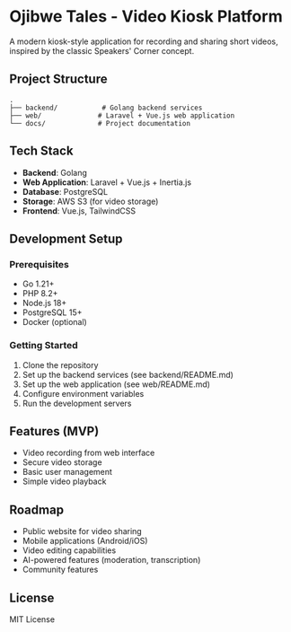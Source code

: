 # Ojibwe Tales - Video Kiosk Platform

A modern kiosk-style application for recording and sharing short videos, inspired by the classic Speakers' Corner concept.

## Project Structure

```
.
├── backend/           # Golang backend services
├── web/              # Laravel + Vue.js web application
└── docs/             # Project documentation
```

## Tech Stack

- **Backend**: Golang
- **Web Application**: Laravel + Vue.js + Inertia.js
- **Database**: PostgreSQL
- **Storage**: AWS S3 (for video storage)
- **Frontend**: Vue.js, TailwindCSS

## Development Setup

### Prerequisites

- Go 1.21+
- PHP 8.2+
- Node.js 18+
- PostgreSQL 15+
- Docker (optional)

### Getting Started

1. Clone the repository
2. Set up the backend services (see backend/README.md)
3. Set up the web application (see web/README.md)
4. Configure environment variables
5. Run the development servers

## Features (MVP)

- Video recording from web interface
- Secure video storage
- Basic user management
- Simple video playback

## Roadmap

- Public website for video sharing
- Mobile applications (Android/iOS)
- Video editing capabilities
- AI-powered features (moderation, transcription)
- Community features

## License

MIT License 